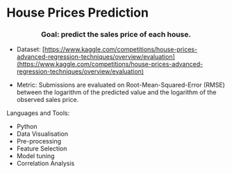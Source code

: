 # House Prices Prediction

<h3 align="center">Goal: predict the sales price of each house.</h3>

- Dataset: [https://www.kaggle.com/competitions/house-prices-advanced-regression-techniques/overview/evaluation](https://www.kaggle.com/competitions/house-prices-advanced-regression-techniques/overview/evaluation)

- Metric: Submissions are evaluated on Root-Mean-Squared-Error (RMSE) between the logarithm of the predicted value and the logarithm of the observed sales price. 

Languages and Tools:
- Python
- Data Visualisation
- Pre-processing
- Feature Selection
- Model tuning
- Correlation Analysis
